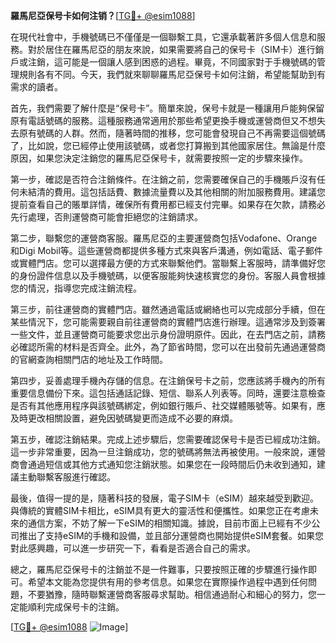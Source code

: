 **羅馬尼亞保号卡如何注销？**[[TG💪+ @esim1088](https://t.me/s/esim1088)]

在現代社會中，手機號碼已不僅僅是一個聯繫工具，它還承載著許多個人信息和服務。對於居住在羅馬尼亞的朋友來說，如果需要將自己的保号卡（SIM卡）進行銷戶或注銷，這可能是一個讓人感到困惑的過程。畢竟，不同國家對于手機號碼的管理規則各有不同。今天，我們就來聊聊羅馬尼亞保号卡如何注銷，希望能幫助到有需求的讀者。

首先，我們需要了解什麼是“保号卡”。簡單來說，保号卡就是一種讓用戶能夠保留原有電話號碼的服務。這種服務通常適用於那些希望更換手機或運營商但又不想失去原有號碼的人群。然而，隨著時間的推移，您可能會發現自己不再需要這個號碼了，比如說，您已經停止使用該號碼，或者您打算搬到其他國家居住。無論是什麼原因，如果您決定注銷您的羅馬尼亞保号卡，就需要按照一定的步驟來操作。

第一步，確認是否符合注銷條件。在注銷之前，您需要確保自己的手機賬戶沒有任何未結清的費用。這包括話費、數據流量費以及其他相關的附加服務費用。建議您提前查看自己的賬單詳情，確保所有費用都已經支付完畢。如果存在欠款，請務必先行處理，否則運營商可能會拒絕您的注銷請求。

第二步，聯繫您的運營商客服。羅馬尼亞的主要運營商包括Vodafone、Orange和Digi Mobil等。這些運營商都提供多種方式來與客戶溝通，例如電話、電子郵件或實體門店。您可以選擇最方便的方式來聯繫他們。當聯繫上客服時，請準備好您的身份證件信息以及手機號碼，以便客服能夠快速核實您的身份。客服人員會根據您的情況，指導您完成注銷流程。

第三步，前往運營商的實體門店。雖然通過電話或網絡也可以完成部分手續，但在某些情況下，您可能需要親自前往運營商的實體門店進行辦理。這通常涉及到簽署一些文件，並且運營商可能要求您出示身份證明原件。因此，在去門店之前，請務必確認所需的材料是否齊全。此外，為了節省時間，您可以在出發前先通過運營商的官網查詢相關門店的地址及工作時間。

第四步，妥善處理手機內存儲的信息。在注銷保号卡之前，您應該將手機內的所有重要信息備份下來。這包括通話記錄、短信、聯系人列表等。同時，還要注意檢查是否有其他應用程序與該號碼綁定，例如銀行賬戶、社交媒體賬號等。如果有，應及時更改相關設置，避免因號碼變更而造成不必要的麻煩。

第五步，確認注銷結果。完成上述步驟后，您需要確認保号卡是否已經成功注銷。這一步非常重要，因為一旦注銷成功，您的號碼將無法再被使用。一般來說，運營商會通過短信或其他方式通知您注銷狀態。如果您在一段時間后仍未收到通知，建議主動聯繫客服進行確認。

最後，值得一提的是，隨著科技的發展，電子SIM卡（eSIM）越來越受到歡迎。與傳統的實體SIM卡相比，eSIM具有更大的靈活性和便攜性。如果您正在考慮未來的通信方案，不妨了解一下eSIM的相關知識。據說，目前市面上已經有不少公司推出了支持eSIM的手機和設備，並且部分運營商也開始提供eSIM套餐。如果您對此感興趣，可以進一步研究一下，看看是否適合自己的需求。

總之，羅馬尼亞保号卡的注銷並不是一件難事，只要按照正確的步驟進行操作即可。希望本文能為您提供有用的參考信息。如果您在實際操作過程中遇到任何問題，不要猶豫，隨時聯繫運營商客服尋求幫助。相信通過耐心和細心的努力，您一定能順利完成保号卡的注銷。

[[TG💪+ @esim1088](https://t.me/s/esim1088) ![Image](https://i.postimg.cc/4NQfJmqS/Snipaste-2025-05-13-00-14-12.png)]